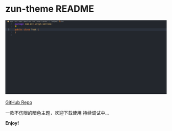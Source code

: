 # zun-theme README

![demo](https://github.com/zunpeng/zun-theme/blob/master/gif/demo.gif)

[GitHub Repo](https://github.com/zunpeng/zun-theme.git)

一款不伤眼的暗色主题，欢迎下载使用
持续调试中...

**Enjoy!**
